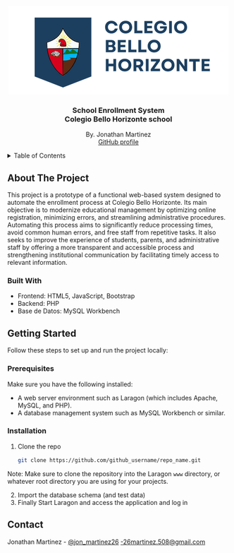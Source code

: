 <a id="readme-top"></a>

<br />
<div align="center">
  <a href="https://github.com/github_username/repo_name">
    <img src="src/assets/images/png/banner_logo.png" alt="Logo">
  </a>

<h3 align="center">School Enrollment System<br> Colegio Bello Horizonte school</h3>

  <p align="center">
    By. Jonathan Martinez
    <br />
    <a href="https://github.com/ezeJona">GitHub profile</a>
    <br />
  </p>
</div>



<!-- TABLE OF CONTENTS -->
<details>
  <summary>Table of Contents</summary>
  <ol>
    <li>
      <a href="#about-the-project">About The Project</a>
      <ul>
        <li><a href="#built-with">Built With</a></li>
      </ul>
    </li>
    <li>
      <a href="#getting-started">Getting Started</a>
      <ul>
        <li><a href="#prerequisites">Prerequisites</a></li>
        <li><a href="#installation">Installation</a></li>
      </ul>
    </li>
    <li><a href="#contact">Contact</a></li>
  </ol>
</details>



<!-- ABOUT THE PROJECT -->
## About The Project

This project is a prototype of a functional web-based system designed to automate the enrollment process at Colegio Bello Horizonte. Its main objective is to modernize educational management by optimizing online registration, minimizing errors, and streamlining administrative procedures. Automating this process aims to significantly reduce processing times, avoid common human errors, and free staff from repetitive tasks. It also seeks to improve the experience of students, parents, and administrative staff by offering a more transparent and accessible process and strengthening institutional communication by facilitating timely access to relevant information.

### Built With

* Frontend: HTML5, JavaScript, Bootstrap 
* Backend: PHP 
* Base de Datos: MySQL Workbench

<!-- GETTING STARTED -->
## Getting Started

Follow these steps to set up and run the project locally:

### Prerequisites

Make sure you have the following installed:

* A web server environment such as Laragon (which includes Apache, MySQL, and PHP).
* A database management system such as MySQL Workbench or similar.

### Installation

1. Clone the repo
   ```sh
   git clone https://github.com/github_username/repo_name.git
   ```
Note: Make sure to clone the repository into the Laragon `www` directory, or whatever root directory you are using for your projects.

2. Import the database schema (and test data)
3. Finally Start Laragon and access the application and log in


<!-- CONTACT -->
## Contact

Jonathan Martinez - [@jon_martinez26](https://www.instagram.com/jon_martinez26) -26martinez.508@gmail.com
